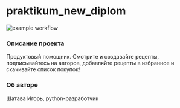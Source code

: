 # praktikum_new_diplom

![example workflow](https://github.com/cianoid/foodgram-project-react/actions/workflows/foodgram_workflow.yml/badge.svg)

### Описание проекта
Продуктовый помощник. Смотрите и создавайте рецепты, подписывайтесь на авторов, добавляйте рецепты в избранное и скачивайте список покупок!

### Об авторе

Шатава Игорь, python-разработчик
